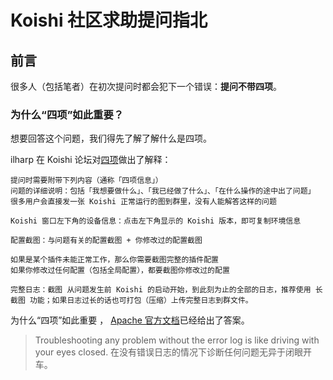 # Koishi 社区求助提问指北

## 前言

很多人（包括笔者）在初次提问时都会犯下一个错误：**提问不带四项**。

### 为什么“四项”如此重要？

想要回答这个问题，我们得先了解了解什么是四项。

ilharp 在 Koishi 论坛对[四项](https://forum.koishi.xyz/t/topic/555)做出了解释：
```
提问时需要附带下列内容（通称「四项信息」）
问题的详细说明：包括「我想要做什么」、「我已经做了什么」、「在什么操作的途中出了问题」
很多用户会直接发一张 Koishi 正常运行的图到群里，没有人能解答这样的问题

Koishi 窗口左下角的设备信息：点击左下角显示的 Koishi 版本，即可复制环境信息

配置截图：与问题有关的配置截图 + 你修改过的配置截图

如果是某个插件未能正常工作，那么你需要截图完整的插件配置
如果你修改过任何配置（包括全局配置），都要截图你修改过的配置

完整日志：截图 从问题发生前 Koishi 的启动开始，到此刻为止的全部的日志，推荐使用 长截图 功能；如果日志过长的话也可打包（压缩）上传完整日志到群文件。
```

为什么“四项”如此重要 ， [Apache 官方文档](https://httpd.apache.org/docs/trunk/getting-started.html#logs)已经给出了答案。


>Troubleshooting any problem without the error log is like driving with your eyes closed.
>在没有错误日志的情况下诊断任何问题无异于闭眼开车。
